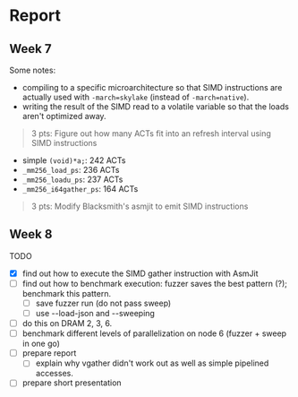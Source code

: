 # Report

## Week 7

Some notes:
- compiling to a specific microarchitecture so that SIMD instructions are actually used with `-march=skylake` (instead of `-march=native`). 
- writing the result of the SIMD read to a volatile variable so that the loads aren't optimized away.

> 3 pts: Figure out how many ACTs fit into an refresh interval using SIMD instructions

- simple `(void)*a;`: 242 ACTs
- `_mm256_load_ps`: 236 ACTs
- `_mm256_loadu_ps`: 237 ACTs
- `_mm256_i64gather_ps`: 164 ACTs

> 3 pts: Modify Blacksmith's asmjit to emit SIMD instructions

## Week 8

TODO
- [x] find out how to execute the SIMD gather instruction with AsmJit
- [ ] find out how to benchmark execution: fuzzer saves the best pattern (?); benchmark this pattern.
  - [ ] save fuzzer run (do not pass sweep)
  - [ ] use --load-json and --sweeping
- [ ] do this on DRAM 2, 3, 6.
- [ ] benchmark different levels of parallelization on node 6 (fuzzer + sweep in one go)
- [ ] prepare report
  - [ ] explain why vgather didn't work out as well as simple pipelined accesses.
- [ ] prepare short presentation 
